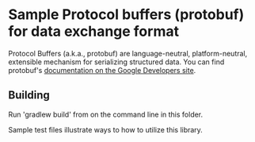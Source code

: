 Sample Protocol buffers (protobuf) for data exchange format
===================================================

Protocol Buffers (a.k.a., protobuf) are language-neutral, platform-neutral, extensible 
mechanism for serializing structured data. You can find protobuf's 
[documentation on the Google Developers site](https://developers.google.com/protocol-buffers/).

Building
------------
Run 'gradlew build' from on the command line in this folder.

Sample test files illustrate ways to how to utilize this library.

